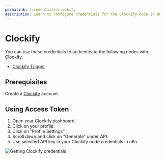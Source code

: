 ```yaml
---
permalink: /credentials/clockify
description: Learn to configure credentials for the Clockify node in n8n
---
```


# Clockify

You can use these credentials to authenticate the following nodes with Clockify.
- [Clockify Trigger](../../nodes-library/trigger-nodes/ClockifyTrigger/README.md)

## Prerequisites

Create a [Clockify](https://www.clockify.com/) account.

## Using Access Token

1. Open your Clockify dashboard.
2. Click on your profile.
3. Click on "Profile Settings".
4. Scroll down and click on "Generate" under API.
5. Use selected API key in your Clockify node credentials in n8n.


![Getting Clockify credentials](./using-access-token.gif)
